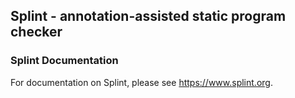 ## Splint - annotation-assisted static program checker
			 
### Splint Documentation

For documentation on Splint, please see https://www.splint.org.

